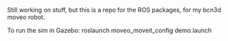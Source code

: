 Still working on stuff, but this is a repo for the ROS packages, for my bcn3d moveo robot.

To run the sim in Gazebo: roslaunch moveo_moveit_config demo.launch